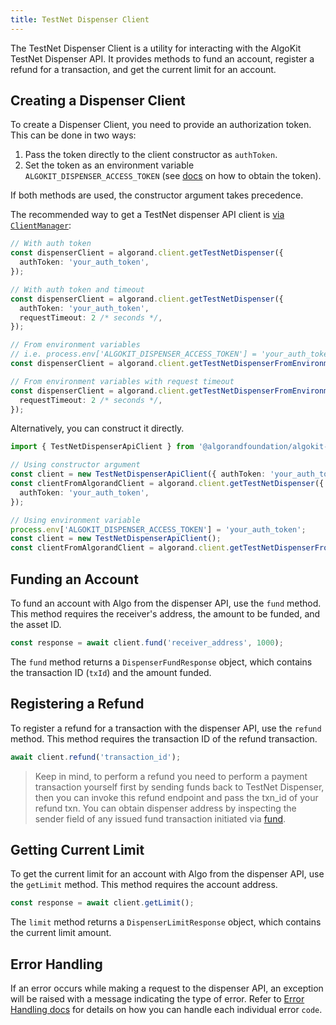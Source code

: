 ```yaml
---
title: TestNet Dispenser Client
---
```


The TestNet Dispenser Client is a utility for interacting with the AlgoKit TestNet Dispenser API. It provides methods to fund an account, register a refund for a transaction, and get the current limit for an account.

## Creating a Dispenser Client

To create a Dispenser Client, you need to provide an authorization token. This can be done in two ways:

1. Pass the token directly to the client constructor as `authToken`.
2. Set the token as an environment variable `ALGOKIT_DISPENSER_ACCESS_TOKEN` (see [docs](https://github.com/algorandfoundation/algokit/blob/main/docs/testnet_api#error-handling) on how to obtain the token).

If both methods are used, the constructor argument takes precedence.

The recommended way to get a TestNet dispenser API client is [via `ClientManager`](./client):

```typescript
// With auth token
const dispenserClient = algorand.client.getTestNetDispenser({
  authToken: 'your_auth_token',
});

// With auth token and timeout
const dispenserClient = algorand.client.getTestNetDispenser({
  authToken: 'your_auth_token',
  requestTimeout: 2 /* seconds */,
});

// From environment variables
// i.e. process.env['ALGOKIT_DISPENSER_ACCESS_TOKEN'] = 'your_auth_token'
const dispenserClient = algorand.client.getTestNetDispenserFromEnvironment();

// From environment variables with request timeout
const dispenserClient = algorand.client.getTestNetDispenserFromEnvironment({
  requestTimeout: 2 /* seconds */,
});
```

Alternatively, you can construct it directly.

```ts
import { TestNetDispenserApiClient } from '@algorandfoundation/algokit-utils/types/dispenser-client';

// Using constructor argument
const client = new TestNetDispenserApiClient({ authToken: 'your_auth_token' });
const clientFromAlgorandClient = algorand.client.getTestNetDispenser({
  authToken: 'your_auth_token',
});

// Using environment variable
process.env['ALGOKIT_DISPENSER_ACCESS_TOKEN'] = 'your_auth_token';
const client = new TestNetDispenserApiClient();
const clientFromAlgorandClient = algorand.client.getTestNetDispenserFromEnvironment();
```

## Funding an Account

To fund an account with Algo from the dispenser API, use the `fund` method. This method requires the receiver's address, the amount to be funded, and the asset ID.

```ts
const response = await client.fund('receiver_address', 1000);
```

The `fund` method returns a `DispenserFundResponse` object, which contains the transaction ID (`txId`) and the amount funded.

## Registering a Refund

To register a refund for a transaction with the dispenser API, use the `refund` method. This method requires the transaction ID of the refund transaction.

```ts
await client.refund('transaction_id');
```

> Keep in mind, to perform a refund you need to perform a payment transaction yourself first by sending funds back to TestNet Dispenser, then you can invoke this refund endpoint and pass the txn_id of your refund txn. You can obtain dispenser address by inspecting the sender field of any issued fund transaction initiated via [fund](#funding-an-account).

## Getting Current Limit

To get the current limit for an account with Algo from the dispenser API, use the `getLimit` method. This method requires the account address.

```ts
const response = await client.getLimit();
```

The `limit` method returns a `DispenserLimitResponse` object, which contains the current limit amount.

## Error Handling

If an error occurs while making a request to the dispenser API, an exception will be raised with a message indicating the type of error. Refer to [Error Handling docs](https://github.com/algorandfoundation/algokit/blob/main/docs/testnet_api#error-handling) for details on how you can handle each individual error `code`.
